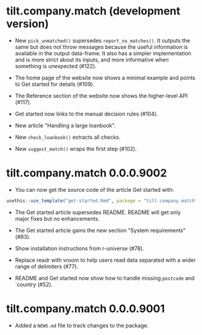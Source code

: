 # tilt.company.match (development version)

* New `pick_unmatched()` supersedes `report_no_matches()`. It outputs the same but does not throw
messages because the useful information is available in the output data-frame.
It also has a simpler implementation and is more strict about its inputs, and
more informative when something is unexpected (#122).

* The home page of the website now shows a minimal example and points to Get started for details (#109).

* The Reference section of the website now shows the higher-level API (#117).

* Get started now links to the manual decision rules (#104).

* New article "Handling a large loanbook".

* New `check_loanbook()` extracts all checks.

* New `suggest_match()` wraps the first step (#102).

# tilt.company.match 0.0.0.9002

* You can now get the source code of the article Get started with:

```r
usethis::use_template("get-started.Rmd", package = "tilt.company.match")
```

* The Get started article supersedes README. README will get only major fixes
but no enhancements.

* The Get started article gains the new section "System requirements" (#83).

* Show installation instructions from r-universe (#78).

* Replace readr with vroom to help users read data separated with a wider range
of delimiters (#77).

* README and Get started now show how to handle missing `postcode` and `country
(#52).

# tilt.company.match 0.0.0.9001

* Added a `NEWS.md` file to track changes to the package.
